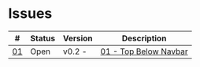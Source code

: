 Issues
======

\#                        | Status | Version   | Description
--------------------------|--------|-----------|---------------
[01](01_top-below-navbar/)| Open   | v0.2 -    | [01 - Top Below Navbar](01_top-below-navbar/)
